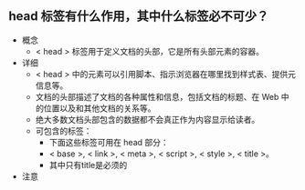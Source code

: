 ## head 标签有什么作用，其中什么标签必不可少？
- 概念
  - < head > 标签用于定义文档的头部，它是所有头部元素的容器。
- 详细
  - < head > 中的元素可以引用脚本、指示浏览器在哪里找到样式表、提供元信息等。
  - 文档的头部描述了文档的各种属性和信息，包括文档的标题、在 Web 中的位置以及和其他文档的关系等。
  - 绝大多数文档头部包含的数据都不会真正作为内容显示给读者。
  - 可包含的标签：
    - 下面这些标签可用在 head 部分：
    - < base >, < link >, < meta >, < script >, < style >, < title >。
    -  其中只有title是必须的
- 注意